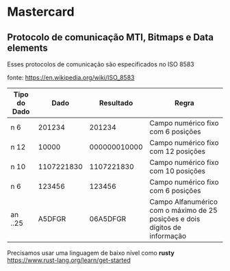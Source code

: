 
# Mastercard
## Protocolo de comunicação MTI, Bitmaps e Data elements

Esses protocolos de comunicação são especificados no ISO 8583

fonte: https://en.wikipedia.org/wiki/ISO_8583

| Tipo do Dado 	| Dado       	| Resultado    	| Regra                                                                       	|
|--------------	|------------	|--------------	|-----------------------------------------------------------------------------	|
| n 6          	| 201234     	| 201234       	| Campo numérico fixo com 6 posições                                          	|
| n 12         	| 10000      	| 000000010000 	| Campo numérico fixo com 12 posições                                         	|
| n 10         	| 1107221830 	| 1107221830   	| Campo numérico fixo com 10 posições                                         	|
| n 6          	| 123456     	| 123456       	| Campo numérico fixo com 6 posições                                          	|
| an ..25      	| A5DFGR     	| 06A5DFGR     	| Campo Alfanumérico com o máximo de 25 posições e dois dígitos de informação 	|

Precisamos usar uma linguagem de baixo nível como **rusty**
https://www.rust-lang.org/learn/get-started


